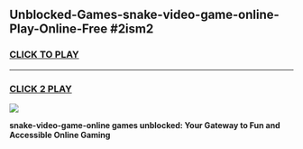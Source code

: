 
## Unblocked-Games-snake-video-game-online-Play-Online-Free #2ism2
<h3>
<a href="https://us.freeplayer.one?title=snake-video-game-online&ref=10M">CLICK TO PLAY</a></h3>
<hr>

<h3>
<a href="https://us.freeplayer.one?title=snake-video-game-online&ref=10M">CLICK 2 PLAY</a>
  
</h3>

<a href="https://us.freeplayer.one?title=snake-video-game-online&ref=10M"><img src="https://clearcache.store/games.png"></a>


**snake-video-game-online games unblocked: Your Gateway to Fun and Accessible Online Gaming**
